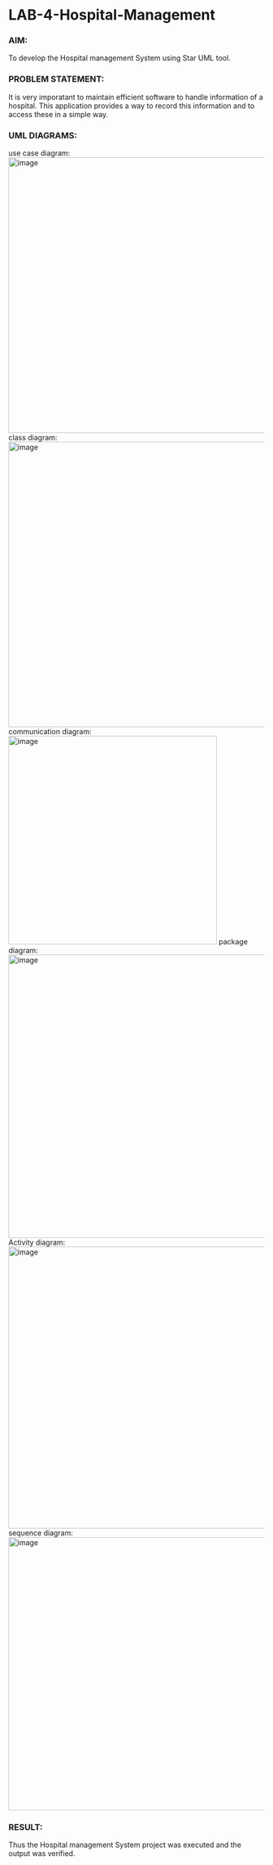 # LAB-4-Hospital-Management
### AIM:
To develop the Hospital management System using Star UML tool.
### PROBLEM STATEMENT:
It is very imporatant to maintain efficient software to handle information of a hospital.
This application provides a way to record this information and to access these in a simple way.

### UML DIAGRAMS:
use case diagram:
<img width="542" alt="image" src="https://github.com/kavisree86/LAB-4-Hospital-Management/assets/145759687/eae5dd23-f515-4005-acd1-86064fc7df83">
class diagram:
<img width="561" alt="image" src="https://github.com/kavisree86/LAB-4-Hospital-Management/assets/145759687/638c6162-a2f0-4e04-be01-f8a1570802e1">
communication diagram:
<img width="410" alt="image" src="https://github.com/kavisree86/LAB-4-Hospital-Management/assets/145759687/86ae6033-eef0-4c45-a99a-1fdd834c51c9">
package diagram:
<img width="557" alt="image" src="https://github.com/kavisree86/LAB-4-Hospital-Management/assets/145759687/d0880c69-b670-433c-a9a5-ce8d8edc11a0">
Activity diagram:
<img width="554" alt="image" src="https://github.com/kavisree86/LAB-4-Hospital-Management/assets/145759687/48a20df6-609b-4c77-8444-355c09a86f65">
sequence diagram:
<img width="537" alt="image" src="https://github.com/kavisree86/LAB-4-Hospital-Management/assets/145759687/663a5965-93d8-48e9-8824-6b3ab680f523">








### RESULT:
Thus the Hospital management System project was executed and the output was verified.
